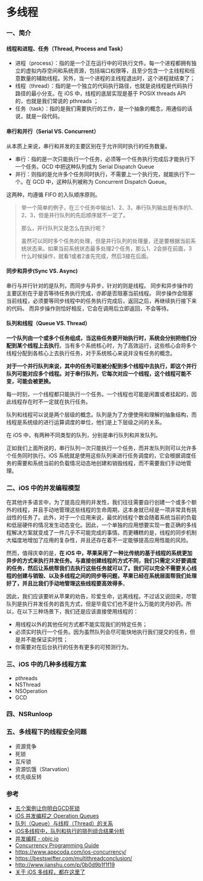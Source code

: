 
# 多线程


### 一、简介

#### 线程和进程、任务（Thread, Process and Task）

- 进程（process）：指的是一个正在运行中的可执行文件。每一个进程都拥有独立的虚拟内存空间和系统资源，包括端口权限等，且至少包含一个主线程和任意数量的辅助线程。另外，当一个进程的主线程退出时，这个进程就结束了；
- 线程（thread）：指的是一个独立的代码执行路径，也就是说线程是代码执行路径的最小分支。在 iOS 中，线程的底层实现是基于 POSIX threads API 的，也就是我们常说的 pthreads ；
- 任务（task）：指的是我们需要执行的工作，是一个抽象的概念，用通俗的话说，就是一段代码。

#### 串行和并行（Serial VS. Concurrent）

从本质上来说，串行和并发的主要区别在于允许同时执行的任务数量。
- 串行：指的是一次只能执行一个任务，必须等一个任务执行完成后才能执行下一个任务。GCD 中把这种队列成为 Serial Dispatch Queue
- 并行：则指的是允许多个任务同时执行，不需要上一个执行完，就能执行下一个。在 GCD 中，这种队列被称为 Concurrent Dispatch Queue。

这两种，均遵循 FIFO 的入队顺序原则。

> 举一个简单的例子，在三个任务中输出1、2、3，串行队列输出是有序的1、2、3，但是并行队列的先后顺序就不一定了。
>
> 那么，并行队列又是怎么在执行呢？
>
> 虽然可以同时多个任务的处理，但是并行队列的处理量，还是要根据当前系统状态来。如果当前系统状态最多处理2个任务，那么1、2会排在前面，3什么时候操作，就看1或者2谁先完成，然后3接在后面。


#### 同步和异步(Sync VS. Async)

串行与并行针对的是队列，而同步与异步，针对的则是线程。
同步和异步操作的主要区别在于是否等待任务执行完成，亦即是否阻塞当前线程。
同步操作会阻塞当前线程，必须要等同步线程中的任务执行完成后，返回之后，再继续执行接下来的代码。
而异步操作则恰好相反，它会在调用后立即返回，不会等待。

#### 队列和线程（Queue VS. Thread）

**一个队列由一个或多个任务组成，当这些任务要开始执行时，系统会分别把他们分配到某个线程上去执行**。当有多个系统核心时，为了高效运行，这些核心会将多个线程分配到各核心上去执行任务，对于系统核心来说并没有任务的概念。

**对于一个并行队列来说，其中的任务可能被分配到多个线程中去执行，即这个并行队列可能对应多个线程。对于串行队列，它每次对应一个线程，这个线程可能不变，可能会被更换。**

每一时刻，一个线程都只能执行一个任务。一个线程也可能是闲置或者挂起的，因此线程存在时不一定就在执行任务。

队列和线程可以说是两个层级的概念。队列是为了方便使用和理解的抽象结构，而线程是系统级的进行运算调度的单位，他们是上下层级之间的关系。

在 iOS 中，有两种不同类型的队列，分别是串行队列和并发队列。

正如我们上面所说的，串行队列一次只能执行一个任务，而并发队列则可以允许多个任务同时执行。iOS 系统就是使用这些队列来进行任务调度的，它会根据调度任务的需要和系统当前的负载情况动态地创建和销毁线程，而不需要我们手动地管理。


### 二、iOS 中的并发编程模型

在其他许多语言中，为了提高应用的并发性，我们往往需要自行创建一个或多个额外的线程，并且手动地管理这些线程的生命周期，这本身就已经是一项非常具有挑战性的任务了。此外，对于一个应用来说，最优的线程个数会随着系统当前的负载和低层硬件的情况发生动态变化。因此，一个单独的应用想要实现一套正确的多线程解决方案就变成了一件几乎不可能完成的事情。而更糟糕的是，线程的同步机制大幅度地增加了应用的复杂性，并且还存在着不一定能够提高应用性能的风险。

然而，值得庆幸的是，**在 iOS 中，苹果采用了一种比传统的基于线程的系统更加异步的方式来执行并发任务。与直接创建线程的方式不同，我们只需定义好要调度的任务，然后让系统帮我们去执行这些任务就可以了。我们可以完全不需要关心线程的创建与销毁、以及多线程之间的同步等问题，苹果已经在系统层面帮我们处理好了，并且比我们手动地管理这些线程要高效得多**。

因此，我们应该要听从苹果的劝告，珍爱生命，远离线程。不过话又说回来，尽管队列是执行并发任务的首先方式，但是毕竟它们也不是什么万能的灵丹妙药。所以，在以下三种场景下，我们还是应该直接使用线程的：
- 用线程以外的其他任何方式都不能实现我们的特定任务；
- 必须实时执行一个任务。因为虽然队列会尽可能快地执行我们提交的任务，但是并不能保证实时性；
- 你需要对在后台执行的任务有更多的可预测行为。

### 三、iOS 中的几种多线程方案
- pthreads
- NSThread
- NSOperation
- GCD


### 四、NSRunloop

### 五、多线程下的线程安全问题
- 资源竞争
- 死锁
- 互斥锁
- 资源饥饿（Starvation）
- 优先级反转

### 参考

- [五个案例让你明白GCD死锁](http://www.superqq.com/blog/2015/10/16/five-case-know-gcd/)
- [iOS 并发编程之 Operation Queues](http://blog.leichunfeng.com/blog/2015/07/29/ios-concurrency-programming-operation-queues/)
- [队列（Queue）与线程（Thread）的关系](https://starrrry.github.io/14731507957502.html)
- [iOS多线程中，队列和执行的排列组合结果分析](http://www.cnblogs.com/dsxniubility/p/4296937.html)
- [并发编程 - objc.io](https://www.objc.io/issues/2-concurrency/)
- [Concurrency Programming Guide](https://developer.apple.com/library/content/documentation/General/Conceptual/ConcurrencyProgrammingGuide/Introduction/Introduction.html)
- https://www.appcoda.com/ios-concurrency/
- https://bestswifter.com/multithreadconclusion/
- http://www.jianshu.com/p/0b0d9b1f1f19
- [关于 iOS 多线程，都在这里了](http://www.jianshu.com/p/6a6722f12fe3)
